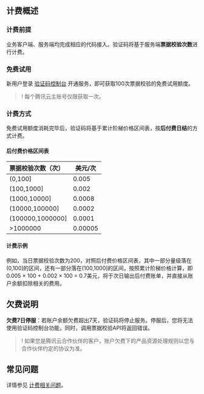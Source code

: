 ## 计费概述
### 计费前提

业务客户端、服务端均完成相应的代码接入。验证码将基于服务端**票据校验次数**进行计费。

### 免费试用

新用户登录 [验证码控制台](https://console.cloud.tencent.com/captcha/graphical) 开通服务，即可获取100次票据校验的免费试用额度。

>! 每个腾讯云主账号仅限获取一次。

### 计费方式

免费试用额度消耗完毕后，验证码将基于累计阶梯价格区间表，按**后付费日结**的方式计费。

#### 后付费价格区间表

<table>
<thead>
<tr>
<th align="left">票据校验次数（次）</th>
<th>美元/次</th>
</tr>
</thead>
<tbody><tr>
<td>(0,100]</td>
<td>0.005</td>
</tr>
<tr>
<td>(100,1000]</td>
<td>0.002</td>
</tr>
<tr>
<td>(1000,10000]</td>
<td>0.0008</td>
</tr>
<tr>
<td>(10000,100000]</td>
<td>0.0002</td>
</tr>
<tr>
<td>(100000,1000000]</td>
<td>0.0001</td>
</tr>
<tr>
<td>>1000000</td>
<td>0.00005</td>
</tr>
</tbody></table>

#### 计费示例

例如，当日票据校验次数为200，对照后付费价格区间表，其中一部分量级落在(0,100]的区间，还有一部分落在(100,1000]的区间，按照累计阶梯价格计算，即0.005 × 100 + 0.002 × 100 = 0.7美元，将于次日输出后付费账单，并直接从账户余额扣除相关的费用。

## 欠费说明

**欠费7日停服**：若账户余额欠费超出7天，验证码将停止服务。停服后，您将无法使用验证码控制台功能，同时，调用票据校验API将返回错误。

>! 如果您是腾讯云合作伙伴的客户，账户欠费下的产品资源处理规则以您与合作伙伴约定的协议为准。

## 常见问题

详情参见 [计费相关问题](https://intl.cloud.tencent.com/document/product/1159/49690)。
